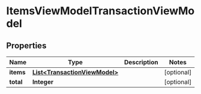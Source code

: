 # ItemsViewModelTransactionViewModel

## Properties
Name | Type | Description | Notes
------------ | ------------- | ------------- | -------------
**items** | [**List&lt;TransactionViewModel&gt;**](TransactionViewModel.md) |  |  [optional]
**total** | **Integer** |  |  [optional]
